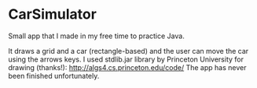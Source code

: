 # CarSimulator
Small app that I made in my free time to practice Java.

It draws a grid and a car (rectangle-based) and the user can move the car using the arrows keys.
I used stdlib.jar library by Princeton University for drawing (thanks!): http://algs4.cs.princeton.edu/code/
The app has never been finished unfortunately.
